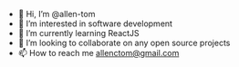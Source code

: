 - 👋 Hi, I’m @allen-tom
- 👀 I’m interested in software development
- 🌱 I’m currently learning ReactJS
- 💞️ I’m looking to collaborate on any open source projects
- 📫 How to reach me allenctom@gmail.com

<!---
allen-tom/allen-tom is a ✨ special ✨ repository because its `README.md` (this file) appears on your GitHub profile.
You can click the Preview link to take a look at your changes.
--->
